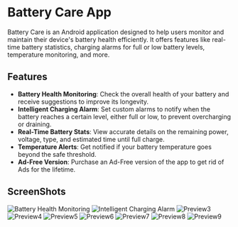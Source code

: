 # Battery Care App

Battery Care is an Android application designed to help users monitor and maintain their device's battery health efficiently. It offers features like real-time battery statistics, charging alarms for full or low battery levels, temperature monitoring, and more.

## Features

- **Battery Health Monitoring**: Check the overall health of your battery and receive suggestions to improve its longevity.
- **Intelligent Charging Alarm**: Set custom alarms to notify when the battery reaches a certain level, either full or low, to prevent overcharging or draining.
- **Real-Time Battery Stats**: View accurate details on the remaining power, voltage, type, and estimated time until full charge.
- **Temperature Alerts**: Get notified if your battery temperature goes beyond the safe threshold.
- **Ad-Free Version**: Purchase an Ad-Free version of the app to get rid of Ads for the lifetime.

## ScreenShots

![Battery Health Monitoring](assets/screenshots/preview1.jpg)
![Intelligent Charging Alarm](assets/screenshots/preview2.jpg)
![Preview3](assets/screenshots/preview3.jpg)
![Preview4](assets/screenshots/preview4.jpg)
![Preview5](assets/screenshots/preview5.jpg)
![Preview6](assets/screenshots/preview6.jpg)
![Preview7](assets/screenshots/preview7.jpg)
![Preview8](assets/screenshots/preview8.jpg)
![Preview9](assets/screenshots/preview9.jpg)